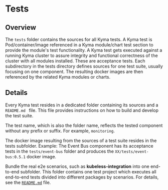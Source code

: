 # Tests

## Overview

The `tests` folder contains the sources for all Kyma tests.
A Kyma test is Pod/container/image referenced in a Kyma module/chart test section to provide the module's test functionality. 
A Kyma test gets executed against a running Kyma cluster to assure integrity and functional correctness of the cluster with all modules installed. These are acceptance tests.
Each subdirectory in the tests directory defines sources for one test suite, usually focusing on one component. The resulting docker images are then referenced by the related Kyma modules or charts.

## Details

Every Kyma test resides in a dedicated folder containing its sources and a `README.md ` file. This file provides instructions on how to build and develop the test suite.

The test name, which is also the folder name, reflects the tested component without any prefix or suffix. For example,  `monitoring`.

The docker image resulting from the sources of a test suite resides in the tests subfolder.
Example: The Event Bus component has its acceptance tests in the `tests/event-bus` folder and produces the `XX/tests/event-bus:0.5.1` docker image.

Bundle the real e2e scenarios, such as **kubeless-integration** into one end-to-end subfolder. This folder contains one test project which executes all end-to-end tests divided into different packages by scenarios. For details, see the [`README.md`](end-to-end/README.md) file.
